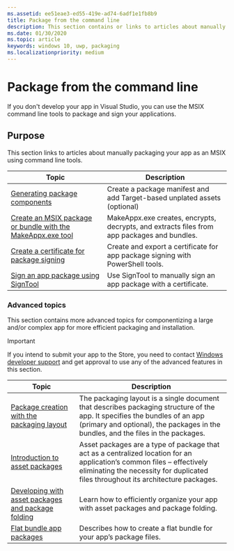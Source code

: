 ```yaml
---
ms.assetid: ee51eae3-ed55-419e-ad74-6adf1e1fb8b9
title: Package from the command line
description: This section contains or links to articles about manually packaging Windows apps.
ms.date: 01/30/2020
ms.topic: article
keywords: windows 10, uwp, packaging
ms.localizationpriority: medium
---
```


# Package from the command line

If you don't develop your app in Visual Studio, you can use the MSIX command line tools to package and sign your applications.


## Purpose

This section links to articles about manually packaging your app as an MSIX using command line tools.

| Topic | Description |
|-------|-------------|
| [Generating package components ](../desktop/desktop-to-uwp-manual-conversion.md) | Create a package manifest and add Target-based unplated assets (optional) |
| [Create an MSIX package or bundle with the MakeAppx.exe tool](create-app-package-with-makeappx-tool.md) | MakeAppx.exe creates, encrypts, decrypts, and extracts files from app packages and bundles. |
| [Create a certificate for package signing](create-certificate-package-signing.md) | Create and export a certificate for app package signing with PowerShell tools. |
| [Sign an app package using SignTool](sign-app-package-using-signtool.md) | Use SignTool to manually sign an app package with a certificate. |

### Advanced topics

This section contains more advanced topics for componentizing a large and/or complex app for more efficient packaging and installation. 

> [!IMPORTANT]
> If you intend to submit your app to the Store, you need to contact [Windows developer support](https://developer.microsoft.com/windows/support) and get approval to use any of the advanced features in this section.


| Topic | Description |
|-------|-------------|
| [Package creation with the packaging layout](packaging-layout.md) | The packaging layout is a single document that describes packaging structure of the app. It specifies the bundles of an app (primary and optional), the packages in the bundles, and the files in the packages. |
| [Introduction to asset packages](asset-packages.md) | Asset packages are a type of package that act as a centralized location for an application’s common files – effectively eliminating the necessity for duplicated files throughout its architecture packages. |
| [Developing with asset packages and package folding](package-folding.md) | Learn how to efficiently organize your app with asset packages and package folding. |
| [Flat bundle app packages](flat-bundles.md) | Describes how to create a flat bundle for your app’s package files. |

